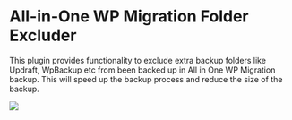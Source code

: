 # All-in-One WP Migration Folder Excluder

This plugin provides functionality to exclude extra backup folders like Updraft, WpBackup etc from been backed up in All in One WP Migration backup. This will speed up the backup process and reduce the size of the backup.

[![](https://i.imgur.com/LfpMxvz.png)](https://i.imgur.com/LfpMxvz.png)
